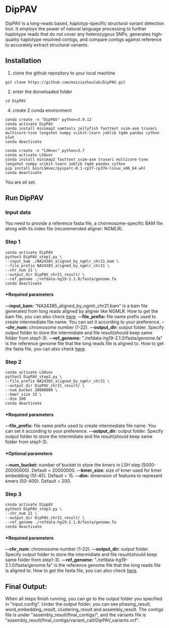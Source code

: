 # DipPAV

DipPAV is a long-reads based, haplotyp-specific structural variant detection tool. It employs the power of natural language processing to further haplotype reads that do not cover any heterozygous SNPs, generates high-quality haplotype resolved contigs, and compare contigs against reference to accurately extract structural variants.



## Installation

1. clone the github repository to your local machine
 
```
git clone https://github.com/maiziezhoulab/DipPAV.git
```

2. enter the donwloaded folder
```
cd DipPAV
```

4. create 2 conda environment

```
conda create -n "DipPAV" python=3.9.12
conda activate DipPAV
conda install minimap2 samtools jellyfish fasttext svim-asm truvari multicore-tsne longshot numpy scikit-learn joblib tqdm pandas cython xlwt
conda deactivate

conda create -n "LSHvec" python=3.7
conda activate LSHvec
conda install minimap2 fasttext svim-asm truvari multicore-tsne longshot numpy scikit-learn joblib tqdm pandas cython
pip install bin/LSHvec/pysparc-0.1-cp37-cp37m-linux_x86_64.whl
conda deactivate
```
You are all set.

## Run DipPAV

### Input data

You need to provide a reference fasta file, a chormosome-specific BAM file along with its index file (recommended aligner: NGMLR).

### Step 1

```
conda activate DipPAV
python3 DipPAV_step1.py \
--input_bam ./NA24385_aligned_by_ngmlr_chr21.bam \
--file_prefix NA24385_aligned_by_ngmlr_chr21 \
--chr_num 21 \
--output_dir DipPAV_chr21_result/ \
--ref_genome ./refdata-hg19-2.1.0/fasta/genome.fa
conda deactivate
```

#### *Required parameters
**--input_bam:** "NA24385_aligned_by_ngmlr_chr21.bam" is a bam file generated from long reads aligned by aligner like NGMLR. How to get the bam file, you can also check <a href="xxxxxxxx">here</a>.
**--file_prefix:** file name prefix used to create intermediate file name. You can set it according to your preference.
**--chr_num:** chromosome number (1-22). 
**--output_dir:** output folder. Specify output folder to store the intermidiate and file result(should keep same folder from step1-3).
**--ref_genome:** "./refdata-hg19-2.1.0/fasta/genome.fa" is the reference genome file that the long reads file is aligned to. How to get the fasta file, you can also check <a href="xxxxxxxx">here</a>.

### Step 2

```
conda activate LSHvec
python3 DipPAV_step2.py \
--file_prefix NA24385_aligned_by_ngmlr_chr21 \
--output_dir DipPAV_chr21_result/ \
--num_bucket 20000000 \
--kmer_size 15 \
--dim 200 
conda deactivate
```
#### *Required parameters
**--file_prefix:** file name prefix used to create intermediate file name. You can set it according to your preference.
**--output_dir:** output folder. Specify output folder to store the intermidiate and file result(should keep same folder from step1-3).

#### *Optional parameters

**--num_bucket:** number of bucket to store the kmers in LSH step (5000-20000000). Default = 20000000.
**--kmer_size:** size of kmer used for kmer embedding (10-45). Default = 15.
**--dim:** dimension of features to represent kmers (50-400). Default = 200.


### Step 3

```
conda activate DippAV
python3 DipPAV_step3.py \
--chr_num 21 \
--output_dir DipPAV_chr21_result/ \
--ref_genome ./refdata-hg19-2.1.0/fasta/genome.fa
conda deactivate
```
#### *Required parameters
**--chr_num:** chromosome number (1-22). 
**--output_dir:** output folder. Specify output folder to store the intermidiate and file result(should keep same folder from step1-3).
**--ref_genome:** "./refdata-hg19-2.1.0/fasta/genome.fa" is the reference genome file that the long reads file is aligned to. How to get the fasta file, you can also check <a href="xxxxxxxx">here</a>.


## Final Output:

When all steps finish running, you can go to the output folder you specified in "input.config". Under the output folder, you can see phasing_result, word_embedding_result, clustering_result and assembly_result. The contigs file is under "assembly_result/final_contigs/", and the variants file is "assembly_result/final_contigs/variant_call/DipPAV_variants.vcf".




